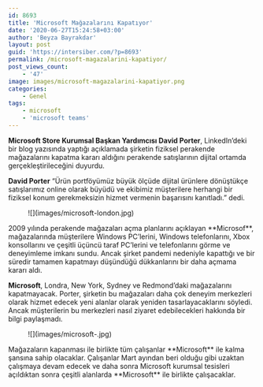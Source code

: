 ```yaml
---
id: 8693
title: 'Microsoft Mağazalarını Kapatıyor'
date: '2020-06-27T15:24:58+03:00'
author: 'Beyza Bayrakdar'
layout: post
guid: 'https://intersiber.com/?p=8693'
permalink: /microsoft-magazalarini-kapatiyor/
post_views_count:
    - '47'
image: images/microsoft-magazalarini-kapatiyor.png
categories:
    - Genel
tags:
    - microsoft
    - 'microsoft teams'
---
```


**Microsoft Store Kurumsal Başkan Yardımcısı David Porter**, LinkedIn’deki bir blog yazısında yaptığı açıklamada şirketin fiziksel perakende mağazalarını kapatma kararı aldığını perakende satışlarının dijital ortamda gerçekleştirileceğini duyurdu.

**David Porter** “Ürün portföyümüz büyük ölçüde dijital ürünlere dönüştükçe satışlarımız online olarak büyüdü ve ekibimiz müşterilere herhangi bir fiziksel konum gerekmeksizin hizmet vermenin başarısını kanıtladı.” dedi.

<figure class="wp-block-image size-large">![](images/microsoft-london.jpg)</figure>2009 yılında perakende mağazaları açma planlarını açıklayan **Microsof**, mağazalarında müşterilere Windows PC’lerini, Windows telefonlarını, Xbox konsollarını ve çeşitli üçüncü taraf PC’lerini ve telefonlarını görme ve deneyimleme imkanı sundu. Ancak şirket pandemi nedeniyle kapattığı ve bir süredir tamamen kapatmayı düşündüğü dükkanlarını bir daha açmama kararı aldı.

**Microsoft**, Londra, New York, Sydney ve Redmond’daki mağazalarını kapatmayacak. Porter, şirketin bu mağazaları daha çok deneyim merkezleri olarak hizmet edecek yeni alanlar olarak yeniden tasarlayacaklarını söyledi. Ancak müşterilerin bu merkezleri nasıl ziyaret edebilecekleri hakkında bir bilgi paylaşmadı.

<figure class="wp-block-image size-large">![](images/microsoft-.jpg)</figure>Mağazaların kapanması ile birlikte tüm çalışanlar **Microsoft** ile kalma şansına sahip olacaklar. Çalışanlar Mart ayından beri olduğu gibi uzaktan çalışmaya devam edecek ve daha sonra Microsoft kurumsal tesisleri açıldıktan sonra çeşitli alanlarda **Microsoft** ile birlikte çalışacaklar.